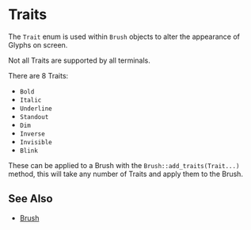 # Traits

The `Trait` enum is used within `Brush` objects to alter the appearance of
Glyphs on screen.

Not all Traits are supported by all terminals.

There are 8 Traits:

- `Bold`
- `Italic`
- `Underline`
- `Standout`
- `Dim`
- `Inverse`
- `Invisible`
- `Blink`

These can be applied to a Brush with the `Brush::add_traits(Trait...)` method,
this will take any number of Traits and apply them to the Brush.

## See Also

- [Brush](brush.md)
